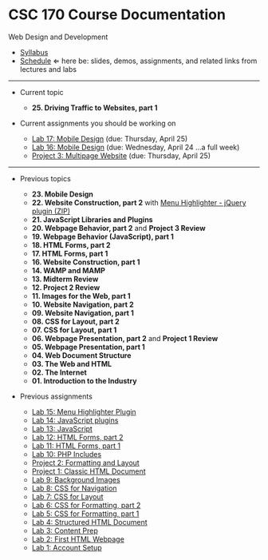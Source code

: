# CSC 170 Course Documentation
Web Design and Development

- [Syllabus](syllabus.md)
- [Schedule](schedule.md)  &lArr; here be: slides, demos, assignments, and related links from lectures and labs

<hr>

- Current topic

  - **25. Driving Traffic to Websites, part 1**
- Current assignments you should be working on

  - [Lab 17: Mobile Design](lab17-google-analytics/instructions.md) (due: Thursday, April 25)
  - [Lab 16: Mobile Design](lab16-mobile-design/instructions.md) (due: Wednesday, April 24 ...a full week)
  - [Project 3: Multipage Website](project03-multipage-website/instructions.md) (due: Thursday, April 25)

<hr>

- Previous topics

  - **23. Mobile Design**
  - **22. Website Construction, part 2** with [Menu Highlighter - jQuery plugin (ZIP)](22-website-construction2/menu-highlighter.zip)
  - **21. JavaScript Libraries and Plugins**
  - **20. Webpage Behavior, part 2** and **Project 3 Review**
  - **19. Webpage Behavior (JavaScript), part 1**
  - **18. HTML Forms, part 2**
  - **17. HTML Forms, part 1**
  - **16. Website Construction, part 1**
  - **14. WAMP and MAMP**
  - **13. Midterm Review**
  - **12. Project 2 Review**
  - **11. Images for the Web, part 1**
  - **10. Website Navigation, part 2**
  - **09. Website Navigation, part 1**
  - **08. CSS for Layout, part 2**
  - **07. CSS for Layout, part 1**
  - **06. Webpage Presentation, part 2** and **Project 1 Review**
  - **05. Webpage Presentation, part 1**
  - **04. Web Document Structure**
  - **03. The Web and HTML**
  - **02. The Internet**
  - **01. Introduction to the Industry**
- Previous assignments

  - [Lab 15: Menu Highlighter Plugin](lab15-menu-highlighter/instructions.md)
  - [Lab 14: JavaScript plugins](lab14-javascript-plugins/instructions.md) 
  - [Lab 13: JavaScript](lab13-javascript-basics/instructions.md)
  - [Lab 12: HTML Forms, part 2](lab12-html-forms2/instructions.md)
  - [Lab 11: HTML Forms, part 1](lab11-html-forms1/instructions.md)
  - [Lab 10: PHP Includes](lab10-php-includes/instructions.md)
  - [Project 2: Formatting and Layout](project02-formatting-and-layout/instructions.md)
  - [Project 1: Classic HTML Document](project01-classic-html-document/instructions.md)
  - [Lab 9: Background Images](lab09-background-images/instructions.md)
  - [Lab 8: CSS for Navigation](lab08-css-for-navigation/instructions.md)
  - [Lab 7: CSS for Layout](lab07-css-for-layout/instructions.md)
  - [Lab 6: CSS for Formatting, part 2](lab06-css-for-formatting2/instructions.md) 
  - [Lab 5: CSS for Formatting, part 1](lab05-css-for-formatting1/instructions.md) 
  - [Lab 4: Structured HTML Document](lab04-structured-html-document/instructions.md)
  - [Lab 3: Content Prep](lab03-content-prep/instructions.md)
  - [Lab 2: First HTML Webpage](lab02-first-html-webpage/instructions.md)
  - [Lab 1: Account Setup](lab01-account-setup/instructions.md)
